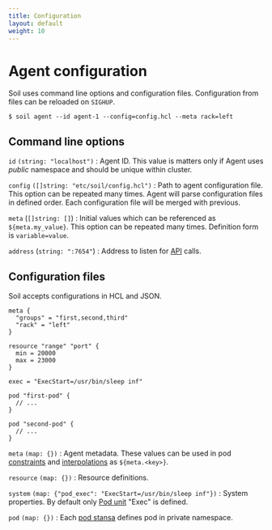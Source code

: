 ```yaml
---
title: Configuration
layout: default
weight: 10
---
```


# Agent configuration

Soil uses command line options and configuration files. Configuration from 
files can be reloaded on `SIGHUP`.

```shell
$ soil agent --id agent-1 --config=config.hcl --meta rack=left
```

## Command line options

`id` `(string: "localhost")`
: Agent ID. This value is matters only if Agent uses *public* namespace and should be unique within cluster.

`config` `([]string: "etc/soil/config.hcl")`
: Path to agent configuration file. This option can be repeated many times. Agent will parse configuration files in defined order. Each configuration file will be merged with previous.

`meta` (`[]string: []`)
: Initial values which can be referenced as `${meta.my_value}`. This option can be repeated many times. Definition form is `variable=value`.

`address` (`string: ":7654"`) 
: Address to listen for [API]({{site.baseurl}}/api) calls.  

## Configuration files

Soil accepts configurations in HCL and JSON.

```hcl
meta {
  "groups" = "first,second,third"
  "rack" = "left"
}

resource "range" "port" {
  min = 20000
  max = 23000
}

exec = "ExecStart=/usr/bin/sleep inf"

pod "first-pod" {
  // ...
}

pod "second-pod" {
  // ...
}
```

`meta` `(map: {})` 
: Agent metadata. These values can be used in pod [constraints]({{site.baseurl}}/pod/constraint) and [interpolations]({{site.baseurl}}/pod/interpolation) as `${meta.<key>}`.

`resource` `(map: {})`
: Resource definitions.

`system` `(map: {"pod_exec": "ExecStart=/usr/bin/sleep inf"})` 
: System properties. By default only [Pod unit]({{site.baseurl}}/pod/internals) "Exec" is defined.

`pod` `(map: {})`
: Each [pod stansa]({{site.baseurl}}/pod) defines pod in private namespace.